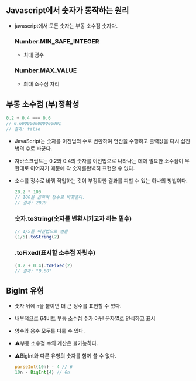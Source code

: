 ## Javascript에서 숫자가 동작하는 원리

- javascript에서 모든 숫자는 부동 소수점 숫자다.
    
    ### **Number.MIN_SAFE_INTEGER**
    
    - 최대 정수
    
    ### **Number.MAX_VALUE**
    
    - 최대 소수점 자리

## 부동 소수점 (부)정확성

```javascript
0.2 + 0.4 === 0.6
// 0.6000000000000001
// 결과: false
```

- JavaScript는 숫자를 이진법의 수로 변환하여 연산을 수행하고 출력값을 다시 십진법의 수로 바꾼다.
- 자바스크립트는 0.2와 0.4의 숫자를 이진법으로 나타나는 데에 필요한 소수점이 무한대로 이어지기 때문에 각 숫자를완벽히 표현할 수 없다.
- 소수를 정수로 바꿔 작업하는 것이 부정확한 결과를 피할 수 있는 하나의 방법이다.
    
    ```jsx
    20.2 * 100
    // 100을 곱하여 정수로 바꿔준다.
    // 결과: 2020
    ```
    
    ### 숫자.toString(숫자를 변환시키고자 하는 밑수)
    
    ```jsx
    // 1/5를 이진법으로 변환
    (1/5).toString(2)
    ```
    
    ### .toFixed(표시할 소수점 자릿수)
    
    ```jsx
    (0.2 + 0.4).toFixed(2)
    // 결과: "0.60"
    ```
    

## BigInt 유형

- 숫자 뒤에 `n`을 붙이면 더 큰 정수를 표현할 수 있다.
- 내부적으로 64비트 부동 소수점 수가 아닌 문자열로 인식하고 표시
- 양수와 음수 모두를 다룰 수 있다.
- ⚠부동 소수점 수의 계산은 불가능하다.
- ⚠BigInt와 다른 유형의 숫자를 함께 쓸 수 없다.
    
    ```jsx
    parseInt(10n) - 4 // 6
    10n - BigInt(4) // 6n
    ```
